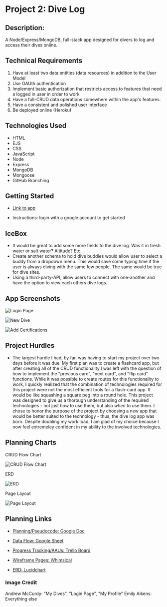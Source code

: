 # Project 2: Dive Log

## Description:
A Node/Express/MongoDB, full-stack app designed for divers to log and access their dives online. 

## Technical Requirements
1. Have at least two data entities (data resources) in addition to the User Model
2. Use OAUth authentication
3. Implement basic authorization that restricts access to features that need a logged in user in order to work
4. Have a full-CRUD data operations somewhere within the app's features.
5. Have a consistent and polished user interface
6. Be deployed online (Heroku)

## Technologies Used
* HTML
* EJS
* CSS
* JavaScript
* Node
* Express
* MongoDB
* Mongoose
* GitHub Branching

## Getting Started

* [Link to app]("https://enigmatic-basin-31771.herokuapp.com/")

* Instructions: login with a google account to get started

## IceBox

* It would be great to add some more fields to the dive log. Was it in fresh water or salt water? Altitude? Etc.
* Create another schema to hold dive buddies would allow user to select a buddy from a dropdown menu. This would save some typing time if the user is always diving with the same few people. The same would be true for dive sites.
* Using a third-party-API, allow users to connect with one-another and have the option to view each others dive logs. 

## App Screenshots

![Login Page](https://i.imgur.com/ucRq5lI.png)

![New Dive](https://i.imgur.com/IESpgxl.png)

![Add Certifications](https://i.imgur.com/sCxoIbM.png)

## Project Hurdles
* The largest hurdle I had, by far, was having to start my project over two days before it was due. My first plan was to create a flashcard app, but after creating all of the CRUD functionality I was left with the question of how to implement the "previous card", "next card", and "flip card" functions. While it was possible to create routes for this functionality to work, I quickly realized that the combination of technologies required for this project were not the most efficient tools for a flash-card app. It would be like squashing a square peg into a round hole. This project was designed to give us a thorough understanding of the required technologies - not just _how_ to use them, but also _when_ to use them. I chose to honor the purpose of the project by choosing a new app that would be better suited to the technology - thus, the dive log app was born. Despite doubling my work load, I am glad of my choice because I now feel extremeley confident in my ability to the involved technologies. 

## Planning Charts

CRUD Flow Chart

![CRUD Flow Chart](https://i.imgur.com/ZHvfQMd.png)

ERD

![ERD](https://i.imgur.com/T7kCMwF.png)

Page Layout

![Page Layout](https://i.imgur.com/KQktnwj.png)

## Planning Links

* [Planning/Pseudocode: Google Doc](https://docs.google.com/document/d/1AZvyxvdnltxkjQmsthisayq21--fnwLX5ruJO0g98dk/edit?usp=sharing)

* [Data Flow: Google Sheet](https://docs.google.com/spreadsheets/d/1FWgW4MXwyAINuuvfisloNnvXlRBv9NIRCU9RaLkd3xs/edit?usp=sharing)

* [Progress Tracking/AAUs: Trello Board](https://trello.com/b/EORctDLm/dive-log)

* [Wireframe Pages: Whimsical](https://whimsical.com/project-2-flash-cards-V4m9vgEdUeR6wBrFP1uoEr)

* [ERD: Lucidchart](https://lucid.app/lucidchart/c21ddceb-c136-4b10-885b-a41790babade/edit?page=0_0&invitationId=inv_95a520de-bfd8-4610-a430-0cdf9dd83f26#)

### Image Credit

Andrew McCurdy: "My Dives", "Login Page", "My Profile"
Emily Aikens: Everything else
